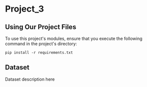 # Project_3

## Using Our Project Files

To use this project's modules, ensure that you execute the following command in the project's directory:

```
pip install -r requirements.txt
```

## Dataset

Dataset description here
